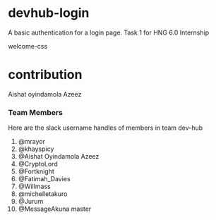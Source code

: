 # devhub-login

A basic authentication for a login page. Task 1 for HNG 6.0 Internship

 welcome-css
# contribution

Aishat oyindamola Azeez
 ### Team Members

Here are the slack username handles of members in team dev-hub

 1. @mrayor
 2. @khayspicy
 3. @Aishat Oyindamola Azeez
 4. @CryptoLord
 5. @Fortknight
 6. @Fatimah_Davies
 7. @Willmass
 8. @michelletakuro
 9. @Jurum
 10. @MessageAkuna
 master
